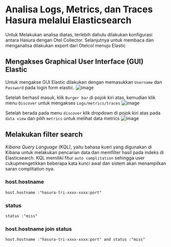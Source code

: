 # Analisa Logs, Metrics, dan Traces Hasura melalui Elasticsearch
Untuk Melakukan analisa diatas, terlebih dahulu dilakukan konfigurasi antara Hasura dengan Otel Collector. Selanjutnya untuk membaca dan menganalisa dilakukan export dari Otelcol menuju Elastic

## Mengakses Graphical User Interface (GUI) Elastic
Untuk mengakse GUI Elastic dilakukan dengan memasukkan `Username` dan `Password` pada login form elastic.
![image](https://github.com/user-attachments/assets/accb4ea6-466b-437d-bd82-fb05f261fdf1)

Setelah berhasil masuk, klik `Burger bar` di pojok kiri atas, kemudian klik menu `Discover` untuk mengakses `Logs/metrics/traces`
![image](https://github.com/user-attachments/assets/3a122f1b-2bd5-4282-b5ed-746f2bcef246)

Setelah berada pada menu `discover` klik dropdown di pojok kiri atas pada `data view` dan pilih `metrics` untuk melihat data metrics
![image](https://github.com/user-attachments/assets/196143b7-d589-4d50-8a9a-3c795141f476)


## Melakukan filter search
*Kibana Query Language (KQL)*, yaitu bahasa kueri yang digunakan di Kibana untuk melakukan pencarian data dan memfilter hasil pada indeks di Elasticsearch. KQL memiliki fitur `auto complitation` sehingga user cukupmengetikkan beberapa kata kunci awal dan sistem akan menampilkan saran complitation nya.

### host.hostname
```KQL
host.hostname :"hasura-tri-xxxx-xxxx:port"
```

### status
```KQL
status :"miss" 
```
### host.hostname join status
```KQL
host.hostname :"hasura-tri-xxxx-xxxx:port" and status :"miss" 
```


